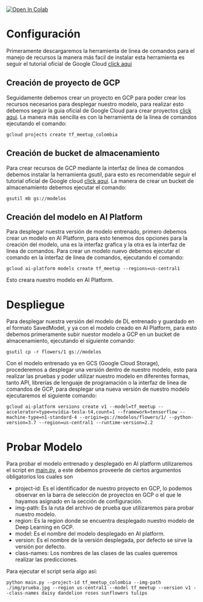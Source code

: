 [![Open In Colab](https://colab.research.google.com/assets/colab-badge.svg)](https://colab.research.google.com/github/JhennerTigreros/zero_to_production/blob/master/model.ipynb)

# Configuración

Primeramente descargaremos la herramienta de linea de comandos para el manejo de recursos la manera más facil de instalar esta herramienta es seguir el tutorial oficial de Google Cloud [click aqui](https://cloud.google.com/sdk/docs/install)

## Creación de proyecto de GCP

Seguidamente debemos crear un proyecto en GCP para poder crear los recursos necesarios para desplegar nuestro modelo, para realizar esto debemos seguir la guia oficial de Google Cloud para crear proyectos [click aqui](https://cloud.google.com/resource-manager/docs/creating-managing-projects#gcloud). La manera más sencilla es con la herramienta de la linea de comandos ejecutando el comando:

    gcloud projects create tf_meetup_colombia

## Creación de bucket de almacenamiento

Para crear recursos de GCP mediante la interfaz de linea de comandos debemos instalar la herramienta gsutil, para esto es recomendable seguir el tutorial oficial de Google cloud [click aqui](https://cloud.google.com/storage/docs/gsutil_install). La manera de crear un bucket de almacenamiento debemos ejecutar el comando:

    gsutil mb gs://modelos

## Creación del modelo en AI Platform

Para desplegar nuestra versión de modelo entrenado, primero debemos crear un modelo en AI Platform, para esto tenemos dos opciones para la creación del modelo, una es la interfaz grafica y la otra es la interfaz de linea de comandos. Para crear un modelo nuevo debemos ejecutar el comando en la interfaz de linea de comandos, ejecutando el comando:

    gcloud ai-platform models create tf_meetup --regions=us-central1

Esto creara nuestro modelo en AI Platform.

# Despliegue

Para desplegar nuestra versión del modelo de DL entrenado y guardado en el formato SavedModel, y ya con el modelo creado en AI Platform, para esto debemos primeramente subir nuestor modelo a GCP en un bucket de almacenamiento, ejecutando el siguiente comando:

    gsutil cp -r flowers/1 gs://modelos

Con el modelo entrenado ya en GCS (Google Cloud Storage), procederemos a desplegar una versión dentro de nuestro modelo, esto para realizar las pruebas y poder utilizar nuestro modelo en diferentes formas, tanto API, librerías de lenguaje de programación o la interfaz de linea de comandos de GCP, para desplegar una nueva versión de nuestro modelo ejecutaremos el siguiente comando:

    gcloud ai-platform versions create v1 --model=tf_meetup --accelerator=type=nvidia-tesla-t4,count=1 --framework=tensorflow --machine-type=n1-standard-4 --origin=gs://modelos/flowers/1/ --python-version=3.7 --region=us-central1 --runtime-version=2.2

# Probar Modelo

Para probar el modelo entrenado y desplegado en AI platform utilizaremos el script en [main.py](https://github.com/JhennerTigreros/zero_to_production/blob/master/main.py), a este debemos proveerle de ciertos argumentos obligatorios los cuales son

-  project-id: Es el identificador de nuestro proyecto en GCP, lo podemos observar en la barra de selección de proyectos en GCP o el que le hayamos asignado en la sección de configuración.
-  img-path: Es la ruta del archivo de prueba que utilizaremos para probar nuestro modelo.
-  region: Es la region donde se encuentra desplegado nuestro modelo de Deep Learning en GCP.
-  model: Es el nombre del modelo desplegado en AI platform.
-  version: Es el nombre de la versión desplegada, por defecto se sirve la versión por defecto.
-  class-names: Los nombres de las clases de las cuales queremos realizar las predicciones.

Para ejecutar el script sería algo así:

    python main.py --project-id tf_meetup_colombia --img-path ./img/prueba.jpg --region us-central1 --model tf_meetup --version v1 --class-names daisy dandelion roses sunflowers tulips